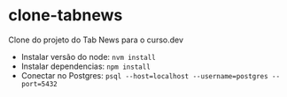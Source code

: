 # clone-tabnews

Clone do projeto do Tab News para o curso.dev

- Instalar versão do node: `nvm install`
- Instalar dependencias: `npm install`
- Conectar no Postgres: `psql --host=localhost --username=postgres --port=5432`
